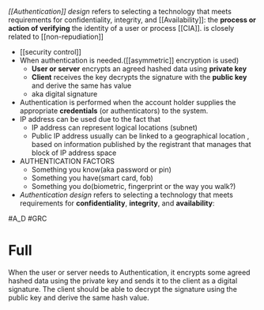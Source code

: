 _[[Authentication]] design_ refers to selecting a technology that meets requirements for confidentiality, integrity, and [[Availability]]: 
the **process or action of verifying** the identity of a user or process [[CIA]].  is closely related to [[non-repudiation]]
- [[security control]]
- When authentication is needed.([[asymmetric]] encryption is used)
	- **User or server** encrypts an agreed hashed data using **private key**
	- **Client** receives the key decrypts the signature with the **public key** and derive the same has value
	- aka digital signature
- Authentication is performed when the account holder supplies the appropriate **credentials** (or authenticators) to the system.
- IP address can be used due to the fact that
	- IP address can represent logical locations (subnet)
	- Public IP address usually can be linked to a geographical location , based on information published by the registrant that manages that block of IP address space
- AUTHENTICATION FACTORS
	- Something you know(aka password or pin)
	- Something you have(smart card, fob)
	- Something you do(biometric, fingerprint or the way you walk?)
- _Authentication design_ refers to selecting a technology that meets requirements for **confidentiality**, **integrity**, and **availability**:

#A_D  #GRC 
# Full 
When the user or server needs to Authentication, it encrypts some agreed hashed data using the private key and sends it to the client as a digital signature. The client should be able to decrypt the signature using the public key and derive the same hash value.